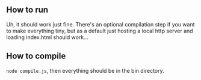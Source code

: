 ## How to run

Uh, it should work just fine. There's an optional compilation step if you want to make everything tiny, but as a default just hosting a local http server and loading index.html should work...

## How to compile

```node compile.js```, then everything should be in the bin directory.
